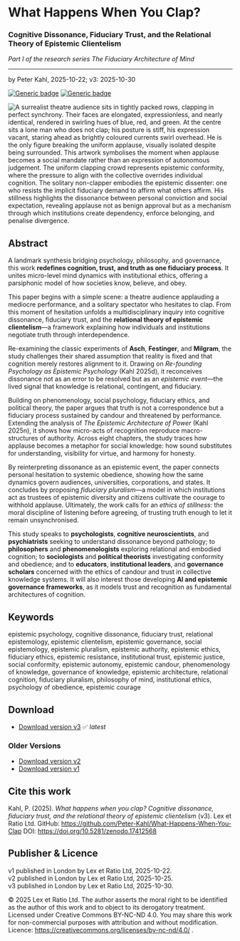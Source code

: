 # What Happens When You Clap?

### Cognitive Dissonance, Fiduciary Trust, and the Relational Theory of Epistemic Clientelism

_Part I of the research series The Fiduciary Architecture of Mind_

---

by Peter Kahl, 2025-10-22; v3: 2025-10-30

[![Generic badge](https://img.shields.io/badge/DOI-10.5281%2Fzenodo.17412568-blue.svg)](https://doi.org/10.5281/zenodo.17412568) [![Generic badge](https://img.shields.io/badge/ORCID-0009--0003--1616--4843-green.svg)](https://orcid.org/0009-0003-1616-4843)

![A surrealist theatre audience sits in tightly packed rows, clapping in perfect synchrony. Their faces are elongated, expressionless, and nearly identical, rendered in swirling hues of blue, red, and green. At the centre sits a lone man who does not clap; his posture is stiff, his expression vacant, staring ahead as brightly coloured currents swirl overhead. He is the only figure breaking the uniform applause, visually isolated despite being surrounded. This artwork symbolises the moment when applause becomes a social mandate rather than an expression of autonomous judgement. The uniform clapping crowd represents epistemic conformity, where the pressure to align with the collective overrides individual cognition. The solitary non-clapper embodies the epistemic dissenter: one who resists the implicit fiduciary demand to affirm what others affirm. His stillness highlights the dissonance between personal conviction and social expectation, revealing applause not as benign approval but as a mechanism through which institutions create dependency, enforce belonging, and penalise divergence.](https://github.com/Peter-Kahl/What-Happens-When-You-Clap/blob/main/theatre_dali_2.jpg?raw=true)

## Abstract

A landmark synthesis bridging psychology, philosophy, and governance, this work **redefines cognition, trust, and truth as one fiduciary process**. It unites micro-level mind dynamics with institutional ethics, offering a parsiphonic model of how societies know, believe, and obey.

This paper begins with a simple scene: a theatre audience applauding a mediocre performance, and a solitary spectator who hesitates to clap. From this moment of hesitation unfolds a multidisciplinary inquiry into cognitive dissonance, fiduciary trust, and the **relational theory of epistemic clientelism**—a framework explaining how individuals and institutions negotiate truth through interdependence.

Re-examining the classic experiments of **Asch**, **Festinger**, and **Milgram**, the study challenges their shared assumption that reality is fixed and that cognition merely restores alignment to it. Drawing on _Re-founding Psychology as Epistemic Psychology_ (Kahl 2025d), it reconceives dissonance not as an error to be resolved but as an _epistemic event_—the lived signal that knowledge is relational, contingent, and fiduciary.

Building on phenomenology, social psychology, fiduciary ethics, and political theory, the paper argues that truth is not a correspondence but a fiduciary process sustained by candour and threatened by performance. Extending the analysis of _The Epistemic Architecture of Power_ (Kahl 2025n), it shows how micro-acts of recognition reproduce macro-structures of authority. Across eight chapters, the study traces how applause becomes a metaphor for social knowledge: how sound substitutes for understanding, visibility for virtue, and harmony for honesty.

By reinterpreting dissonance as an epistemic event, the paper connects personal hesitation to systemic obedience, showing how the same dynamics govern audiences, universities, corporations, and states. It concludes by proposing _fiduciary pluralism_—a model in which institutions act as trustees of epistemic diversity and citizens cultivate the courage to withhold applause. Ultimately, the work calls for an _ethics of stillness_: the moral discipline of listening before agreeing, of trusting truth enough to let it remain unsynchronised.

This study speaks to **psychologists**, **cognitive neuroscientists**, and **psychiatrists** seeking to understand dissonance beyond pathology; to **philosophers** and **phenomenologists** exploring relational and embodied cognition; to **sociologists** and **political theorists** investigating conformity and obedience; and to **educators**, **institutional leaders**, and **governance scholars** concerned with the ethics of candour and trust in collective knowledge systems. It will also interest those developing **AI and epistemic governance frameworks**, as it models trust and recognition as fundamental architectures of cognition.

## Keywords

epistemic psychology, cognitive dissonance, fiduciary trust, relational epistemology, epistemic clientelism, epistemic governance, social epistemology, epistemic pluralism, epistemic authority, epistemic ethics, fiduciary ethics, epistemic resistance, institutional trust, epistemic justice, social conformity, epistemic autonomy, epistemic candour, phenomenology of knowledge, governance of knowledge, epistemic architecture, relational cognition, fiduciary pluralism, philosophy of mind, institutional ethics, psychology of obedience, epistemic courage

## Download

- [Download version v3](https://raw.githubusercontent.com/Peter-Kahl/What-Happens-When-You-Clap/master/Kahl_P_What_Happens_When_You_Clap_v3_2025-10-30.pdf) ✅ _latest_

### Older Versions

- [Download version v2](https://raw.githubusercontent.com/Peter-Kahl/What-Happens-When-You-Clap/master/Kahl_P_What_Happens_When_You_Clap_v2_2025-10-25.pdf)
- [Download version v1](https://raw.githubusercontent.com/Peter-Kahl/What-Happens-When-You-Clap/master/Kahl_P_The_Applause_and_the_Echo_2025-10-22.pdf)

## Cite this work

Kahl, P. (2025). _What happens when you clap? Cognitive dissonance, fiduciary trust, and the relational theory of epistemic clientelism_ (v3). Lex et Ratio Ltd. GitHub: https://github.com/Peter-Kahl/What-Happens-When-You-Clap DOI: https://doi.org/10.5281/zenodo.17412568

## Publisher & Licence

v1 published in London by Lex et Ratio Ltd, 2025-10-22.\
v2 published in London by Lex et Ratio Ltd, 2025-10-25.\
v3 published in London by Lex et Ratio Ltd, 2025-10-30.

© 2025 Lex et Ratio Ltd. The author asserts the moral right to be identified as the author of this work and to object to its derogatory treatment. Licensed under Creative Commons BY-NC-ND 4.0. You may share this work for non-commercial purposes with attribution and without modification.\
Licence: https://creativecommons.org/licenses/by-nc-nd/4.0/ .